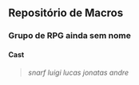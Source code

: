 ## Repositório de Macros
### Grupo de RPG ainda sem nome
#### Cast
> *snarf*
> *luigi*
> *lucas*
> *jonatas*
> *andre*
